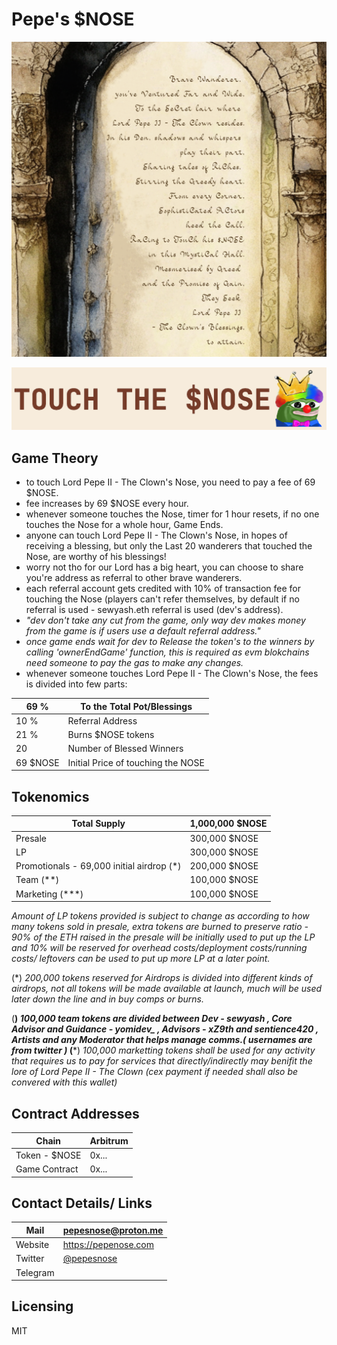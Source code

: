 # Pepe's $NOSE

![LorePoster](https://github.com/sewyash/pepeNose/blob/main/metadata/lore_poster.png)

[![NoseTouchButtonSmall](https://raw.githubusercontent.com/sewyash/pepeNose/main/metadata/touchNOSE_smolbutton.png)](https://pepenose.com)
##

## Game Theory
- to touch Lord Pepe II - The Clown's Nose, you need to pay a fee of 69 $NOSE.
- fee increases by 69 $NOSE every hour.
- whenever someone touches the Nose, timer for 1 hour resets, if no one touches the Nose for a whole hour, Game Ends.
- anyone can touch Lord Pepe II - The Clown's Nose, in hopes of receiving a blessing, but only the Last 20 wanderers that touched the Nose, are worthy of his blessings!
- worry not tho for our Lord has a big heart, you can choose to share you're address as referral to other brave wanderers.
- each referral account gets credited with 10% of transaction fee for touching the Nose (players can't refer themselves, by default if no referral is used - sewyash.eth referral is used (dev's address).
- *"dev don't take any cut from the game, only way dev makes money from the game is if users use a default referral address."*
- *once game ends wait for dev to Release the token's to the winners by calling 'ownerEndGame' function, this is required as evm blokchains need someone to pay the gas to make any changes.*
- whenever someone touches Lord Pepe II - The Clown's Nose, the fees is divided into few parts: 

| 69 % | To the Total Pot/Blessings |
| ---- | -------------------------- |
| 10 % | Referral Address           |
| 21 % | Burns $NOSE tokens         |
| 20   | Number of Blessed Winners  |
| 69 $NOSE | Initial Price of touching the NOSE |
##
## Tokenomics
| Total Supply   | 1,000,000 $NOSE |
| -------------- | --------------- |
| Presale        | 300,000   $NOSE |
| LP             | 300,000   $NOSE | 
| Promotionals - 69,000 initial airdrop (*)    | 200,000   $NOSE |
| Team (**)      | 100,000   $NOSE |
| Marketing (***)| 100,000   $NOSE |

*Amount of LP tokens provided is subject to change as according to how many tokens sold in presale, extra tokens are burned to preserve ratio - 90% of the ETH raised in the presale will be initially used to put up the LP and 10% will be reserved for overhead costs/deployment costs/running costs/ leftovers can be used to put up more LP at a later point.*

(*) *200,000 tokens reserved for Airdrops is divided into different kinds of airdrops, not all tokens will be made available at launch, much will be used later down the line and in buy comps or burns.*

(**) *100,000 team tokens are divided between Dev - sewyash , Core Advisor and Guidance - yomidev_ , Advisors - xZ9th and sentience420 , Artists and any Moderator that helps manage comms.( usernames are from twitter )*
(***) *100,000 marketting tokens shall be used for any activity that requires us to pay for services that directly/indirectly may benifit the lore of Lord Pepe II - The Clown (cex payment if needed shall also be convered with this wallet)*
##

## Contract Addresses
| Chain         | Arbitrum |
| ------------- | -------- |
| Token - $NOSE | 0x... |
| Game Contract | 0x... |
##

## Contact Details/ Links
| Mail  | pepesnose@proton.me |
| ----- | ------------------- |
| Website | https://pepenose.com |
| Twitter | [@pepesnose](https://twitter.com/pepesnose?s=21&t=agrz7AMdORJSvImYTFbRtA/) |
| Telegram | |


## Licensing
MIT




